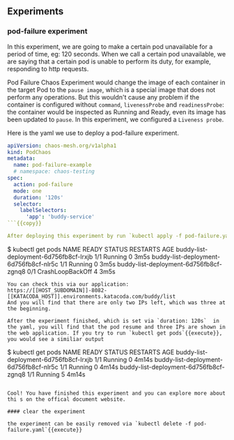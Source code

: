 ## Experiments

### pod-failure experiment
In this experiment, we are going to make a certain pod unavailable for a period of time, eg: 120 seconds.
When we call a certain pod unavailable, we are saying that a certain pod is unable to perform its duty, for example, responding to http requests.

Pod Failure Chaos Experiment would change the image of each container in the target Pod to the `pause image`, which is a special image that does not perform any operations. But this wouldn't cause any problem if the container is configured without `command`, `livenessProbe` and `readinessProbe`: the container would be inspected as Running and Ready, even its image has been updated to `pause`. In this experiment, we configured a `Liveness probe`.

Here is the yaml we use to deploy a pod-failure experiment.

```yaml
apiVersion: chaos-mesh.org/v1alpha1
kind: PodChaos
metadata:
  name: pod-failure-example
  # namespace: chaos-testing
spec:
  action: pod-failure
  mode: one
  duration: '120s'
  selector:
    labelSelectors:
      'app': 'buddy-service'
```{{copy}}

After deploying this experiment by run `kubectl apply -f pod-failure.yaml`{{execute}}, you can expect that one of the pods has been injected and its image has been updated to `pause`. It would need several seconds before the experiment applies and hopefully the pod status would be `CrashLoopBackOff` after around 20s.

```
$ kubectl get pods
NAME                                     READY   STATUS             RESTARTS   AGE
buddy-list-deployment-6d756fb8cf-lrxjb   1/1     Running            0          3m5s
buddy-list-deployment-6d756fb8cf-nlr5c   1/1     Running            0          3m5s
buddy-list-deployment-6d756fb8cf-zgnq8   0/1     CrashLoopBackOff   4          3m5s
```
You can check this via our application: https://[[HOST_SUBDOMAIN]]-8082-[[KATACODA_HOST]].environments.katacoda.com/buddy/list 
And you will find that there are only two IPs left, which was three at the beginning.

After the experiment finished, which is set via `duration: 120s`  in the yaml, you will find that the pod resume and three IPs are shown in the web application. If you try to run `kubectl get pods`{{execute}}, you would see a similiar output

```
$ kubectl get pods
NAME                                     READY   STATUS    RESTARTS   AGE
buddy-list-deployment-6d756fb8cf-lrxjb   1/1     Running   0          4m14s
buddy-list-deployment-6d756fb8cf-nlr5c   1/1     Running   0          4m14s
buddy-list-deployment-6d756fb8cf-zgnq8   1/1     Running   5          4m14s
```

Cool! You have finished this experiment and you can explore more about thi s on the offical document website.

#### clear the experiment

the experiment can be easily removed via `kubectl delete -f pod-failure.yaml`{{execute}}

